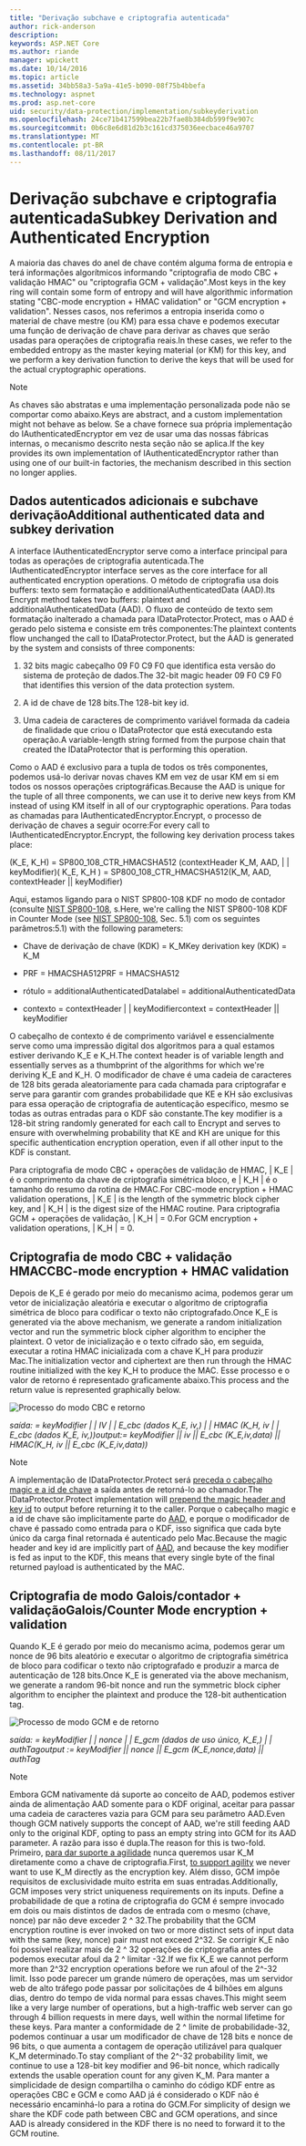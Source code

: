 ```yaml
---
title: "Derivação subchave e criptografia autenticada"
author: rick-anderson
description: 
keywords: ASP.NET Core
ms.author: riande
manager: wpickett
ms.date: 10/14/2016
ms.topic: article
ms.assetid: 34bb58a3-5a9a-41e5-b090-08f75b4bbefa
ms.technology: aspnet
ms.prod: asp.net-core
uid: security/data-protection/implementation/subkeyderivation
ms.openlocfilehash: 24ce71b417599bea22b7fae8b384db599f9e907c
ms.sourcegitcommit: 0b6c8e6d81d2b3c161cd375036eecbace46a9707
ms.translationtype: MT
ms.contentlocale: pt-BR
ms.lasthandoff: 08/11/2017
---
```

# <a name="subkey-derivation-and-authenticated-encryption"></a><span data-ttu-id="e7901-103">Derivação subchave e criptografia autenticada</span><span class="sxs-lookup"><span data-stu-id="e7901-103">Subkey Derivation and Authenticated Encryption</span></span>

<a name=data-protection-implementation-subkey-derivation></a>

<span data-ttu-id="e7901-104">A maioria das chaves do anel de chave contém alguma forma de entropia e terá informações algorítmicos informando "criptografia de modo CBC + validação HMAC" ou "criptografia GCM + validação".</span><span class="sxs-lookup"><span data-stu-id="e7901-104">Most keys in the key ring will contain some form of entropy and will have algorithmic information stating "CBC-mode encryption + HMAC validation" or "GCM encryption + validation".</span></span> <span data-ttu-id="e7901-105">Nesses casos, nos referimos a entropia inserida como o material de chave mestre (ou KM) para essa chave e podemos executar uma função de derivação de chave para derivar as chaves que serão usadas para operações de criptografia reais.</span><span class="sxs-lookup"><span data-stu-id="e7901-105">In these cases, we refer to the embedded entropy as the master keying material (or KM) for this key, and we perform a key derivation function to derive the keys that will be used for the actual cryptographic operations.</span></span>

> [!NOTE]
> <span data-ttu-id="e7901-106">As chaves são abstratas e uma implementação personalizada pode não se comportar como abaixo.</span><span class="sxs-lookup"><span data-stu-id="e7901-106">Keys are abstract, and a custom implementation might not behave as below.</span></span> <span data-ttu-id="e7901-107">Se a chave fornece sua própria implementação do IAuthenticatedEncryptor em vez de usar uma das nossas fábricas internas, o mecanismo descrito nesta seção não se aplica.</span><span class="sxs-lookup"><span data-stu-id="e7901-107">If the key provides its own implementation of IAuthenticatedEncryptor rather than using one of our built-in factories, the mechanism described in this section no longer applies.</span></span>

<a name=data-protection-implementation-subkey-derivation-aad></a>

## <a name="additional-authenticated-data-and-subkey-derivation"></a><span data-ttu-id="e7901-108">Dados autenticados adicionais e subchave derivação</span><span class="sxs-lookup"><span data-stu-id="e7901-108">Additional authenticated data and subkey derivation</span></span>

<span data-ttu-id="e7901-109">A interface IAuthenticatedEncryptor serve como a interface principal para todas as operações de criptografia autenticada.</span><span class="sxs-lookup"><span data-stu-id="e7901-109">The IAuthenticatedEncryptor interface serves as the core interface for all authenticated encryption operations.</span></span> <span data-ttu-id="e7901-110">O método de criptografia usa dois buffers: texto sem formatação e additionalAuthenticatedData (AAD).</span><span class="sxs-lookup"><span data-stu-id="e7901-110">Its Encrypt method takes two buffers: plaintext and additionalAuthenticatedData (AAD).</span></span> <span data-ttu-id="e7901-111">O fluxo de conteúdo de texto sem formatação inalterado a chamada para IDataProtector.Protect, mas o AAD é gerado pelo sistema e consiste em três componentes:</span><span class="sxs-lookup"><span data-stu-id="e7901-111">The plaintext contents flow unchanged the call to IDataProtector.Protect, but the AAD is generated by the system and consists of three components:</span></span>

1. <span data-ttu-id="e7901-112">32 bits magic cabeçalho 09 F0 C9 F0 que identifica esta versão do sistema de proteção de dados.</span><span class="sxs-lookup"><span data-stu-id="e7901-112">The 32-bit magic header 09 F0 C9 F0 that identifies this version of the data protection system.</span></span>

2. <span data-ttu-id="e7901-113">A id de chave de 128 bits.</span><span class="sxs-lookup"><span data-stu-id="e7901-113">The 128-bit key id.</span></span>

3. <span data-ttu-id="e7901-114">Uma cadeia de caracteres de comprimento variável formada da cadeia de finalidade que criou o IDataProtector que está executando esta operação.</span><span class="sxs-lookup"><span data-stu-id="e7901-114">A variable-length string formed from the purpose chain that created the IDataProtector that is performing this operation.</span></span>

<span data-ttu-id="e7901-115">Como o AAD é exclusivo para a tupla de todos os três componentes, podemos usá-lo derivar novas chaves KM em vez de usar KM em si em todos os nossos operações criptográficas.</span><span class="sxs-lookup"><span data-stu-id="e7901-115">Because the AAD is unique for the tuple of all three components, we can use it to derive new keys from KM instead of using KM itself in all of our cryptographic operations.</span></span> <span data-ttu-id="e7901-116">Para todas as chamadas para IAuthenticatedEncryptor.Encrypt, o processo de derivação de chaves a seguir ocorre:</span><span class="sxs-lookup"><span data-stu-id="e7901-116">For every call to IAuthenticatedEncryptor.Encrypt, the following key derivation process takes place:</span></span>

<span data-ttu-id="e7901-117">(K_E, K_H) = SP800_108_CTR_HMACSHA512 (contextHeader K_M, AAD, | | keyModifier)</span><span class="sxs-lookup"><span data-stu-id="e7901-117">( K_E, K_H ) = SP800_108_CTR_HMACSHA512(K_M, AAD, contextHeader || keyModifier)</span></span>

<span data-ttu-id="e7901-118">Aqui, estamos ligando para o NIST SP800-108 KDF no modo de contador (consulte [NIST SP800-108](http://nvlpubs.nist.gov/nistpubs/Legacy/SP/nistspecialpublication800-108.pdf), s.</span><span class="sxs-lookup"><span data-stu-id="e7901-118">Here, we're calling the NIST SP800-108 KDF in Counter Mode (see [NIST SP800-108](http://nvlpubs.nist.gov/nistpubs/Legacy/SP/nistspecialpublication800-108.pdf), Sec.</span></span> <span data-ttu-id="e7901-119">5.1) com os seguintes parâmetros:</span><span class="sxs-lookup"><span data-stu-id="e7901-119">5.1) with the following parameters:</span></span>

* <span data-ttu-id="e7901-120">Chave de derivação de chave (KDK) = K_M</span><span class="sxs-lookup"><span data-stu-id="e7901-120">Key derivation key (KDK) = K_M</span></span>

* <span data-ttu-id="e7901-121">PRF = HMACSHA512</span><span class="sxs-lookup"><span data-stu-id="e7901-121">PRF = HMACSHA512</span></span>

* <span data-ttu-id="e7901-122">rótulo = additionalAuthenticatedData</span><span class="sxs-lookup"><span data-stu-id="e7901-122">label = additionalAuthenticatedData</span></span>

* <span data-ttu-id="e7901-123">contexto = contextHeader | | keyModifier</span><span class="sxs-lookup"><span data-stu-id="e7901-123">context = contextHeader || keyModifier</span></span>

<span data-ttu-id="e7901-124">O cabeçalho de contexto é de comprimento variável e essencialmente serve como uma impressão digital dos algoritmos para a qual estamos estiver derivando K_E e K_H.</span><span class="sxs-lookup"><span data-stu-id="e7901-124">The context header is of variable length and essentially serves as a thumbprint of the algorithms for which we're deriving K_E and K_H.</span></span> <span data-ttu-id="e7901-125">O modificador de chave é uma cadeia de caracteres de 128 bits gerada aleatoriamente para cada chamada para criptografar e serve para garantir com grandes probabilidade que KE e KH são exclusivas para essa operação de criptografia de autenticação específico, mesmo se todas as outras entradas para o KDF são constante.</span><span class="sxs-lookup"><span data-stu-id="e7901-125">The key modifier is a 128-bit string randomly generated for each call to Encrypt and serves to ensure with overwhelming probability that KE and KH are unique for this specific authentication encryption operation, even if all other input to the KDF is constant.</span></span>

<span data-ttu-id="e7901-126">Para criptografia de modo CBC + operações de validação de HMAC, | K_E | é o comprimento da chave de criptografia simétrica bloco, e | K_H | é o tamanho do resumo da rotina de HMAC.</span><span class="sxs-lookup"><span data-stu-id="e7901-126">For CBC-mode encryption + HMAC validation operations, | K_E | is the length of the symmetric block cipher key, and | K_H | is the digest size of the HMAC routine.</span></span> <span data-ttu-id="e7901-127">Para criptografia GCM + operações de validação, | K_H | = 0.</span><span class="sxs-lookup"><span data-stu-id="e7901-127">For GCM encryption + validation operations, | K_H | = 0.</span></span>

## <a name="cbc-mode-encryption--hmac-validation"></a><span data-ttu-id="e7901-128">Criptografia de modo CBC + validação HMAC</span><span class="sxs-lookup"><span data-stu-id="e7901-128">CBC-mode encryption + HMAC validation</span></span>

<span data-ttu-id="e7901-129">Depois de K_E é gerado por meio do mecanismo acima, podemos gerar um vetor de inicialização aleatória e executar o algoritmo de criptografia simétrica de bloco para codificar o texto não criptografado.</span><span class="sxs-lookup"><span data-stu-id="e7901-129">Once K_E is generated via the above mechanism, we generate a random initialization vector and run the symmetric block cipher algorithm to encipher the plaintext.</span></span> <span data-ttu-id="e7901-130">O vetor de inicialização e o texto cifrado são, em seguida, executar a rotina HMAC inicializada com a chave K_H para produzir Mac.</span><span class="sxs-lookup"><span data-stu-id="e7901-130">The initialization vector and ciphertext are then run through the HMAC routine initialized with the key K_H to produce the MAC.</span></span> <span data-ttu-id="e7901-131">Esse processo e o valor de retorno é representado graficamente abaixo.</span><span class="sxs-lookup"><span data-stu-id="e7901-131">This process and the return value is represented graphically below.</span></span>

![Processo do modo CBC e retorno](subkeyderivation/_static/cbcprocess.png)

<span data-ttu-id="e7901-133">*saída: = keyModifier | | IV | | E_cbc (dados K_E, iv,) | | HMAC (K_H, iv | | E_cbc (dados K_E, iv,))*</span><span class="sxs-lookup"><span data-stu-id="e7901-133">*output:= keyModifier || iv || E_cbc (K_E,iv,data) || HMAC(K_H, iv || E_cbc (K_E,iv,data))*</span></span>

> [!NOTE]
> <span data-ttu-id="e7901-134">A implementação de IDataProtector.Protect será [preceda o cabeçalho magic e a id de chave](authenticated-encryption-details.md#data-protection-implementation-authenticated-encryption-details) a saída antes de retorná-lo ao chamador.</span><span class="sxs-lookup"><span data-stu-id="e7901-134">The IDataProtector.Protect implementation will [prepend the magic header and key id](authenticated-encryption-details.md#data-protection-implementation-authenticated-encryption-details) to output before returning it to the caller.</span></span> <span data-ttu-id="e7901-135">Porque o cabeçalho magic e a id de chave são implicitamente parte do [AAD](xref:security/data-protection/implementation/subkeyderivation#data-protection-implementation-subkey-derivation-aad), e porque o modificador de chave é passado como entrada para o KDF, isso significa que cada byte único da carga final retornada é autenticado pelo Mac.</span><span class="sxs-lookup"><span data-stu-id="e7901-135">Because the magic header and key id are implicitly part of [AAD](xref:security/data-protection/implementation/subkeyderivation#data-protection-implementation-subkey-derivation-aad), and because the key modifier is fed as input to the KDF, this means that every single byte of the final returned payload is authenticated by the MAC.</span></span>

## <a name="galoiscounter-mode-encryption--validation"></a><span data-ttu-id="e7901-136">Criptografia de modo Galois/contador + validação</span><span class="sxs-lookup"><span data-stu-id="e7901-136">Galois/Counter Mode encryption + validation</span></span>

<span data-ttu-id="e7901-137">Quando K_E é gerado por meio do mecanismo acima, podemos gerar um nonce de 96 bits aleatório e executar o algoritmo de criptografia simétrica de bloco para codificar o texto não criptografado e produzir a marca de autenticação de 128 bits.</span><span class="sxs-lookup"><span data-stu-id="e7901-137">Once K_E is generated via the above mechanism, we generate a random 96-bit nonce and run the symmetric block cipher algorithm to encipher the plaintext and produce the 128-bit authentication tag.</span></span>

![Processo de modo GCM e de retorno](subkeyderivation/_static/galoisprocess.png)

<span data-ttu-id="e7901-139">*saída: = keyModifier | | nonce | | E_gcm (dados de uso único, K_E,) | | authTag*</span><span class="sxs-lookup"><span data-stu-id="e7901-139">*output := keyModifier || nonce || E_gcm (K_E,nonce,data) || authTag*</span></span>

> [!NOTE]
> <span data-ttu-id="e7901-140">Embora GCM nativamente dá suporte ao conceito de AAD, podemos estiver ainda de alimentação AAD somente para o KDF original, aceitar para passar uma cadeia de caracteres vazia para GCM para seu parâmetro AAD.</span><span class="sxs-lookup"><span data-stu-id="e7901-140">Even though GCM natively supports the concept of AAD, we're still feeding AAD only to the original KDF, opting to pass an empty string into GCM for its AAD parameter.</span></span> <span data-ttu-id="e7901-141">A razão para isso é dupla.</span><span class="sxs-lookup"><span data-stu-id="e7901-141">The reason for this is two-fold.</span></span> <span data-ttu-id="e7901-142">Primeiro, [para dar suporte a agilidade](context-headers.md#data-protection-implementation-context-headers) nunca queremos usar K_M diretamente como a chave de criptografia.</span><span class="sxs-lookup"><span data-stu-id="e7901-142">First, [to support agility](context-headers.md#data-protection-implementation-context-headers) we never want to use K_M directly as the encryption key.</span></span> <span data-ttu-id="e7901-143">Além disso, GCM impõe requisitos de exclusividade muito estrita em suas entradas.</span><span class="sxs-lookup"><span data-stu-id="e7901-143">Additionally, GCM imposes very strict uniqueness requirements on its inputs.</span></span> <span data-ttu-id="e7901-144">Define a probabilidade de que a rotina de criptografia do GCM é sempre invocado em dois ou mais distintos de dados de entrada com o mesmo (chave, nonce) par não deve exceder 2 ^ 32.</span><span class="sxs-lookup"><span data-stu-id="e7901-144">The probability that the GCM encryption routine is ever invoked on two or more distinct sets of input data with the same (key, nonce) pair must not exceed 2^32.</span></span> <span data-ttu-id="e7901-145">Se corrigir K_E não foi possível realizar mais de 2 ^ 32 operações de criptografia antes de podemos executar afoul da 2 ^ limitar -32.</span><span class="sxs-lookup"><span data-stu-id="e7901-145">If we fix K_E we cannot perform more than 2^32 encryption operations before we run afoul of the 2^-32 limit.</span></span> <span data-ttu-id="e7901-146">Isso pode parecer um grande número de operações, mas um servidor web de alto tráfego pode passar por solicitações de 4 bilhões em alguns dias, dentro do tempo de vida normal para essas chaves.</span><span class="sxs-lookup"><span data-stu-id="e7901-146">This might seem like a very large number of operations, but a high-traffic web server can go through 4 billion requests in mere days, well within the normal lifetime for these keys.</span></span> <span data-ttu-id="e7901-147">Para manter a conformidade de 2 ^ limite de probabilidade-32, podemos continuar a usar um modificador de chave de 128 bits e nonce de 96 bits, o que aumenta a contagem de operação utilizável para qualquer K_M determinado.</span><span class="sxs-lookup"><span data-stu-id="e7901-147">To stay compliant of the 2^-32 probability limit, we continue to use a 128-bit key modifier and 96-bit nonce, which radically extends the usable operation count for any given K_M.</span></span> <span data-ttu-id="e7901-148">Para manter a simplicidade de design compartilha o caminho do código KDF entre as operações CBC e GCM e como AAD já é considerado o KDF não é necessário encaminhá-lo para a rotina do GCM.</span><span class="sxs-lookup"><span data-stu-id="e7901-148">For simplicity of design we share the KDF code path between CBC and GCM operations, and since AAD is already considered in the KDF there is no need to forward it to the GCM routine.</span></span>
